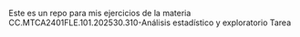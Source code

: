 Este es un repo para mis ejercicios de la materia CC.MTCA2401FLE.101.202530.310-Análisis estadístico y exploratorio Tarea
